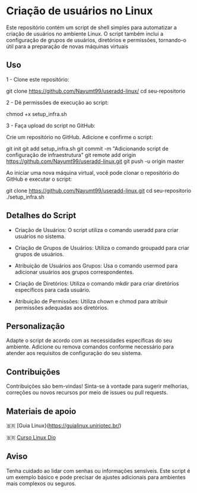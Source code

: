 # Criação de usuários no Linux
Este repositório contém um script de shell simples para automatizar a criação de usuários no ambiente Linux. O script também inclui a configuração de grupos de usuários, diretórios e permissões, tornando-o útil para a preparação de novas máquinas virtuais


## Uso

1 - Clone este repositório:

git clone https://github.com/Nayumt99/useradd-linux/ 
cd seu-repositorio

2 - Dê permissões de execução ao script:

chmod +x setup_infra.sh

3 - Faça upload do script no GitHub:

Crie um repositório no GitHub.
Adicione e confirme o script:

git init
git add setup_infra.sh
git commit -m "Adicionando script de configuração de infraestrutura"
git remote add origin https://github.com/Nayumt99/useradd-linux.git
git push -u origin master


Ao iniciar uma nova máquina virtual, você pode clonar o repositório do GitHub e executar o script:

git clone https://github.com/Nayumt99/useradd-linux.git
cd seu-repositorio
./setup_infra.sh


## Detalhes do Script

* Criação de Usuários:
O script utiliza o comando useradd para criar usuários no sistema.

* Criação de Grupos de Usuários:
Utiliza o comando groupadd para criar grupos de usuários.

* Atribuição de Usuários aos Grupos:
Usa o comando usermod para adicionar usuários aos grupos correspondentes.

* Criação de Diretórios:
Utiliza o comando mkdir para criar diretórios específicos para cada usuário.

* Atribuição de Permissões:
Utiliza chown e chmod para atribuir permissões adequadas aos diretórios.


## Personalização

Adapte o script de acordo com as necessidades específicas do seu ambiente. Adicione ou remova comandos conforme necessário para atender aos requisitos de configuração do seu sistema.


## Contribuições

Contribuições são bem-vindas! Sinta-se à vontade para sugerir melhorias, correções ou novos recursos por meio de issues ou pull requests.

## Materiais de apoio

:brazil: [Guia Linux}(https://guialinux.uniriotec.br/)

:brazil: [Curso Linux Dio](https://web.dio.me/)

## Aviso

Tenha cuidado ao lidar com senhas ou informações sensíveis. Este script é um exemplo básico e pode precisar de ajustes adicionais para ambientes mais complexos ou seguros.


